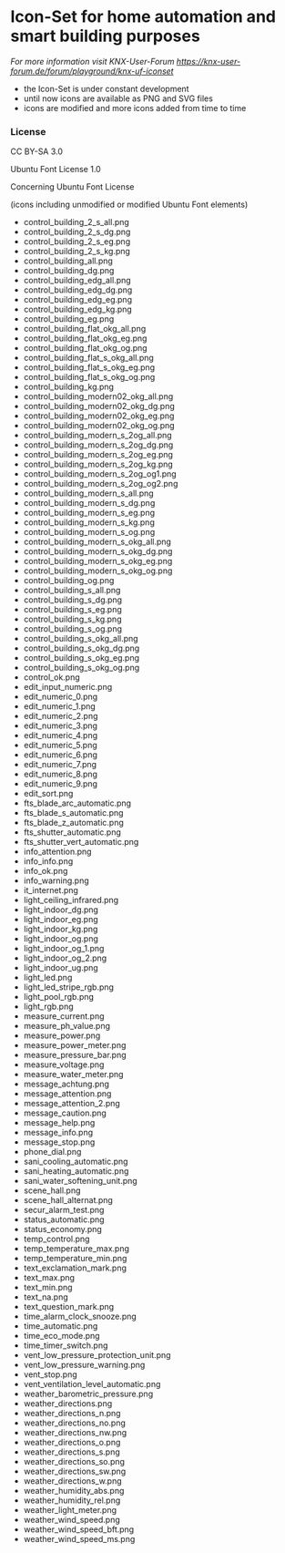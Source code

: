 # Icon-Set for home automation and smart building purposes
*For more information visit KNX-User-Forum
https://knx-user-forum.de/forum/playground/knx-uf-iconset*

* the Icon-Set is under constant development
* until now icons are available as PNG and SVG files
* icons are modified and more icons added from time to time


### License
CC BY-SA 3.0

Ubuntu Font License 1.0

Concerning Ubuntu Font License

(icons including unmodified or modified Ubuntu Font elements)


- control_building_2_s_all.png     
- control_building_2_s_dg.png
- control_building_2_s_eg.png          
- control_building_2_s_kg.png
- control_building_all.png           
- control_building_dg.png
- control_building_edg_all.png        
- control_building_edg_dg.png
- control_building_edg_eg.png         
- control_building_edg_kg.png
- control_building_eg.png               
- control_building_flat_okg_all.png
- control_building_flat_okg_eg.png     
- control_building_flat_okg_og.png
- control_building_flat_s_okg_all.png    
- control_building_flat_s_okg_eg.png
- control_building_flat_s_okg_og.png   
- control_building_kg.png
- control_building_modern02_okg_all.png  
- control_building_modern02_okg_dg.png
- control_building_modern02_okg_eg.png   
- control_building_modern02_okg_og.png
- control_building_modern_s_2og_all.png 
- control_building_modern_s_2og_dg.png
- control_building_modern_s_2og_eg.png   
- control_building_modern_s_2og_kg.png
- control_building_modern_s_2og_og1.png 
- control_building_modern_s_2og_og2.png
- control_building_modern_s_all.png     
- control_building_modern_s_dg.png
- control_building_modern_s_eg.png    
- control_building_modern_s_kg.png
- control_building_modern_s_og.png     
- control_building_modern_s_okg_all.png
- control_building_modern_s_okg_dg.png  
- control_building_modern_s_okg_eg.png
- control_building_modern_s_okg_og.png 
- control_building_og.png
- control_building_s_all.png           
- control_building_s_dg.png
- control_building_s_eg.png          
- control_building_s_kg.png
- control_building_s_og.png          
- control_building_s_okg_all.png
- control_building_s_okg_dg.png       
- control_building_s_okg_eg.png
- control_building_s_okg_og.png    
- control_ok.png
- edit_input_numeric.png            
- edit_numeric_0.png
- edit_numeric_1.png              
- edit_numeric_2.png
- edit_numeric_3.png               
- edit_numeric_4.png
- edit_numeric_5.png               
- edit_numeric_6.png
- edit_numeric_7.png                
- edit_numeric_8.png
- edit_numeric_9.png              
- edit_sort.png
- fts_blade_arc_automatic.png         
- fts_blade_s_automatic.png
- fts_blade_z_automatic.png          
- fts_shutter_automatic.png
- fts_shutter_vert_automatic.png     
- info_attention.png
- info_info.png                        
- info_ok.png
- info_warning.png                     
- it_internet.png
- light_ceiling_infrared.png          
- light_indoor_dg.png
- light_indoor_eg.png                 
- light_indoor_kg.png
- light_indoor_og.png                 
- light_indoor_og_1.png
- light_indoor_og_2.png              
- light_indoor_ug.png
- light_led.png                      
- light_led_stripe_rgb.png
- light_pool_rgb.png                 
- light_rgb.png
- measure_current.png                  
- measure_ph_value.png
- measure_power.png                   
- measure_power_meter.png
- measure_pressure_bar.png          
- measure_voltage.png
- measure_water_meter.png           
- message_achtung.png
- message_attention.png           
- message_attention_2.png
- message_caution.png               
- message_help.png
- message_info.png                 
- message_stop.png
- phone_dial.png                  
- sani_cooling_automatic.png
- sani_heating_automatic.png        
- sani_water_softening_unit.png
- scene_hall.png                     
- scene_hall_alternat.png
- secur_alarm_test.png               
- status_automatic.png
- status_economy.png                
- temp_control.png
- temp_temperature_max.png            
- temp_temperature_min.png
- text_exclamation_mark.png         
- text_max.png
- text_min.png                       
- text_na.png
- text_question_mark.png            
- time_alarm_clock_snooze.png
- time_automatic.png               
- time_eco_mode.png
- time_timer_switch.png                
- vent_low_pressure_protection_unit.png
- vent_low_pressure_warning.png         
- vent_stop.png
- vent_ventilation_level_automatic.png  
- weather_barometric_pressure.png
- weather_directions.png               
- weather_directions_n.png
- weather_directions_no.png            
- weather_directions_nw.png
- weather_directions_o.png            
- weather_directions_s.png
- weather_directions_so.png          
- weather_directions_sw.png
- weather_directions_w.png          
- weather_humidity_abs.png
- weather_humidity_rel.png            
- weather_light_meter.png
- weather_wind_speed.png              
- weather_wind_speed_bft.png
- weather_wind_speed_ms.png               
